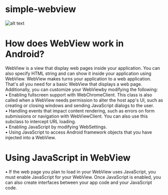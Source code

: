 # simple-webview
![alt text](https://github.com/iamRanjitgoud/simple-webview/blob/main/screen.gif)
# How does WebView work in Android? <br />
WebView is a view that display web pages inside your application. You can also specify HTML string and can show it inside your application using WebView. WebView makes turns your application to a web application. <br />
That's all you need for a basic WebView that displays a web page. Additionally, you can customize your WebViewby modifying the following:<br />
•	Enabling fullscreen support with WebChromeClient. This class is also called when a WebView needs permission to alter the host app's UI, such as creating or closing windows and sending JavaScript dialogs to the user. <br />
•	Handling events that impact content rendering, such as errors on form submissions or navigation with WebViewClient. You can also use this subclass to intercept URL loading.<br />
•	Enabling JavaScript by modifying WebSettings.<br />
•	Using JavaScript to access Android framework objects that you have injected into a WebView.<br />
# Using JavaScript in WebView <br />
•	If the web page you plan to load in your WebView uses JavaScript, you must enable JavaScript for your WebView. Once JavaScript is enabled, you can also create interfaces between your app code and your JavaScript code.


